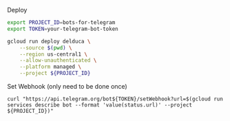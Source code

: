 
Deploy

```bash
export PROJECT_ID=bots-for-telegram
export TOKEN=your-telegram-bot-token
```

```bash
gcloud run deploy delduca \
    --source $(pwd) \
    --region us-central1 \
    --allow-unauthenticated \
    --platform managed \
    --project ${PROJECT_ID}
```

Set Webhook (only need to be done once)

```shell
curl "https://api.telegram.org/bot${TOKEN}/setWebhook?url=$(gcloud run services describe bot --format 'value(status.url)' --project ${PROJECT_ID})"
```
